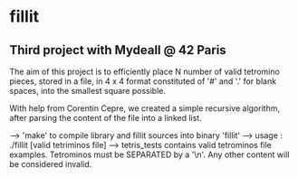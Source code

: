 # fillit

Third project with Mydeall @ 42 Paris
---------------------------------------------

The aim of this project is to efficiently place N number of 
valid tetromino pieces, stored in a file, in 4 x 4 format 
constituted of '#' and '.' for blank spaces, into the smallest
square possible. 

With help from Corentin Cepre, we created a simple recursive
algorithm, after parsing the content of the file into a linked
list.

--> 'make' to compile library and fillit sources into binary 'fillit'
--> usage : ./fillit [valid tetriminos file]
--> tetris_tests contains valid tetrominos file examples. Tetrominos
    must be SEPARATED by a '\n'. Any other content will be considered 
    invalid.

